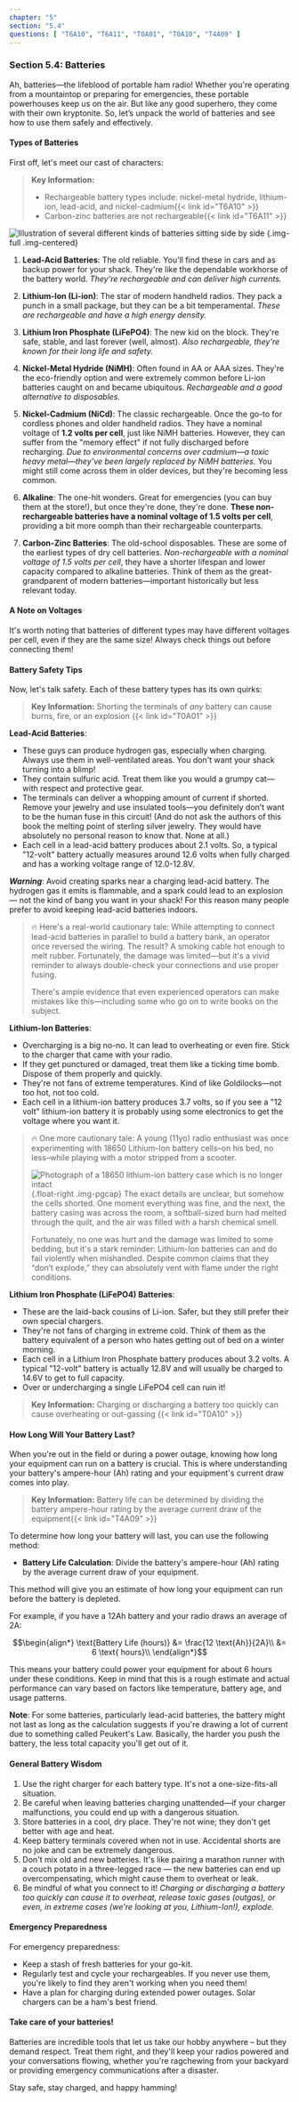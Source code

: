 ```yaml
---
chapter: "5"
section: "5.4"
questions: [ "T6A10", "T6A11", "T0A01", "T0A10", "T4A09" ]
---
```


### Section 5.4: Batteries

Ah, batteries—the lifeblood of portable ham radio! Whether you're operating from a mountaintop or preparing for emergencies, these portable powerhouses keep us on the air. But like any good superhero, they come with their own kryptonite. So, let’s unpack the world of batteries and see how to use them safely and effectively.

#### Types of Batteries

First off, let's meet our cast of characters:

> **Key Information:**
> - Rechargeable battery types include: nickel-metal hydride, lithium-ion, lead-acid, and nickel-cadmium{{< link id="T6A10" >}}
> - Carbon-zinc batteries are not rechargeable{{< link id="T6A11" >}}

![Illustration of several different kinds of batteries sitting side by side](../../../images/illus/batteries.svg)
{.img-full .img-centered}

1. **Lead-Acid Batteries**: The old reliable. You'll find these in cars and as backup power for your shack. They're like the dependable workhorse of the battery world. *They're rechargeable and can deliver high currents.*
   
2. **Lithium-Ion (Li-ion)**: The star of modern handheld radios. They pack a punch in a small package, but they can be a bit temperamental. *These are rechargeable and have a high energy density.*
   
3. **Lithium Iron Phosphate (LiFePO4)**: The new kid on the block. They're safe, stable, and last forever (well, almost). *Also rechargeable, they're known for their long life and safety.*
   
4. **Nickel-Metal Hydride (NiMH)**: Often found in AA or AAA sizes. They're the eco-friendly option and were extremely common before Li-ion batteries caught on and became ubiquitous. *Rechargeable and a good alternative to disposables.*

5. **Nickel-Cadmium (NiCd)**: The classic rechargeable. Once the go-to for cordless phones and older handheld radios. They have a nominal voltage of **1.2 volts per cell**, just like NiMH batteries. However, they can suffer from the "memory effect" if not fully discharged before recharging. *Due to environmental concerns over cadmium—a toxic heavy metal—they've been largely replaced by NiMH batteries.* You might still come across them in older devices, but they're becoming less common.

6. **Alkaline**: The one-hit wonders. Great for emergencies (you can buy them at the store!), but once they're done, they're done. **These non-rechargeable batteries have a nominal voltage of 1.5 volts per cell**, providing a bit more oomph than their rechargeable counterparts.

7. **Carbon-Zinc Batteries**: The old-school disposables. These are some of the earliest types of dry cell batteries. *Non-rechargeable with a nominal voltage of 1.5 volts per cell*, they have a shorter lifespan and lower capacity compared to alkaline batteries. Think of them as the great-grandparent of modern batteries—important historically but less relevant today.

#### A Note on Voltages

It's worth noting that batteries of different types may have different voltages per cell, even if they are the same size! Always check things out before connecting them!

#### Battery Safety Tips

Now, let's talk safety. Each of these battery types has its own quirks:

> **Key Information:** Shorting the terminals of *any* battery can cause burns, fire, or an explosion {{< link id="T0A01" >}}

**Lead-Acid Batteries**:
- These guys can produce hydrogen gas, especially when charging. Always use them in well-ventilated areas. You don't want your shack turning into a blimp!
- They contain sulfuric acid. Treat them like you would a grumpy cat—with respect and protective gear.
- The terminals can deliver a whopping amount of current if shorted. Remove your jewelry and use insulated tools—you definitely don’t want to be the human fuse in this circuit! (And do not ask the authors of this book the melting point of sterling silver jewelry. They would have absolutely no personal reason to know that. None at all.)
- Each cell in a lead-acid battery produces about 2.1 volts. So, a typical "12-volt" battery actually measures around 12.6 volts when fully charged and has a working voltage range of 12.0-12.8V.

***Warning***: Avoid creating sparks near a charging lead-acid battery. The hydrogen gas it emits is flammable, and a spark could lead to an explosion — not the kind of bang you want in your shack! For this reason many people prefer to avoid keeping lead-acid batteries indoors.

> 🔥 Here's a real-world cautionary tale: While attempting to connect lead-acid batteries in parallel to build a battery bank, an operator once reversed the wiring. The result? A smoking cable hot enough to melt rubber. Fortunately, the damage was limited—but it's a vivid reminder to always double-check your connections and use proper fusing.
>
> There's ample evidence that even experienced operators can make mistakes like this—including some who go on to write books on the subject.

**Lithium-Ion Batteries**:
- Overcharging is a big no-no. It can lead to overheating or even fire. Stick to the charger that came with your radio.
- If they get punctured or damaged, treat them like a ticking time bomb. Dispose of them properly and quickly.
- They're not fans of extreme temperatures. Kind of like Goldilocks—not too hot, not too cold.
- Each cell in a lithium-ion battery produces 3.7 volts, so if you see a "12 volt" lithium-ion battery it is probably using some electronics to get the voltage where you want it.

> 🔥 One more cautionary tale: A young (11yo) radio enthusiast was once experimenting with 18650 Lithium-Ion battery cells–on his bed, no less–while playing with a motor stripped from a scooter.
> 
> ![Photograph of a 18650 lithium-ion battery case which is no longer intact](../../../images/18650.jpg)
> {.float-right .img-pgcap}
> The exact details are unclear, but somehow the cells shorted. One moment everything was fine, and the next, the battery casing was across the room, a softball-sized burn had melted through the quilt, and the air was filled with a harsh chemical smell.
>
> Fortunately, no one was hurt and the damage was limited to some bedding, but it's a stark reminder: Lithium-Ion batteries can and do fail violently when mishandled. Despite common claims that they “don’t explode,” they can absolutely vent with flame under the right conditions.

**Lithium Iron Phosphate (LiFePO4) Batteries**:
- These are the laid-back cousins of Li-ion. Safer, but they still prefer their own special chargers.
- They're not fans of charging in extreme cold. Think of them as the battery equivalent of a person who hates getting out of bed on a winter morning.
- Each cell in a Lithium Iron Phosphate battery produces about 3.2 volts. A typical "12-volt" battery is actually 12.8V and will usually be charged to 14.6V to get to full capacity.
- Over or undercharging a single LiFePO4 cell can ruin it!

> **Key Information:** Charging or discharging a battery too quickly can cause overheating or out-gassing {{< link id="T0A10" >}}

#### How Long Will Your Battery Last?

When you're out in the field or during a power outage, knowing how long your equipment can run on a battery is crucial. This is where understanding your battery's ampere-hour (Ah) rating and your equipment's current draw comes into play.

> **Key Information:** Battery life can be determined by dividing the battery ampere-hour rating by the average current draw of the equipment{{< link id="T4A09" >}}

To determine how long your battery will last, you can use the following method:

- **Battery Life Calculation**: Divide the battery's ampere-hour (Ah) rating by the average current draw of your equipment.

This method will give you an estimate of how long your equipment can run before the battery is depleted. 

For example, if you have a 12Ah battery and your radio draws an average of 2A:

$$\begin{align*}
\text{Battery Life (hours)} &= \frac{12 \text{Ah}}{2A}\\
&= 6 \text{ hours}\\
\end{align*}$$

This means your battery could power your equipment for about 6 hours under these conditions. Keep in mind that this is a rough estimate and actual performance can vary based on factors like temperature, battery age, and usage patterns.

**Note**: For some batteries, particularly lead-acid batteries, the battery might not last as long as the calculation suggests if you're drawing a lot of current due to something called Peukert's Law. Basically, the harder you push the battery, the less total capacity you'll get out of it.

#### General Battery Wisdom

1. Use the right charger for each battery type. It's not a one-size-fits-all situation.
2. Be careful when leaving batteries charging unattended—if your charger malfunctions, you could end up with a dangerous situation.
3. Store batteries in a cool, dry place. They're not wine; they don't get better with age and heat.
4. Keep battery terminals covered when not in use. Accidental shorts are no joke and can be extremely dangerous.
5. Don't mix old and new batteries. It's like pairing a marathon runner with a couch potato in a three-legged race — the new batteries can end up overcompensating, which might cause them to overheat or leak.
6. Be mindful of what you connect to it! *Charging or discharging a battery too quickly can cause it to overheat, release toxic gases (outgas), or even, in extreme cases (we're looking at you, Lithium-Ion!), explode.*

#### Emergency Preparedness

For emergency preparedness:

- Keep a stash of fresh batteries for your go-kit.
- Regularly test and cycle your rechargeables. If you never use them, you're likely to find they aren't working when you need them!
- Have a plan for charging during extended power outages. Solar chargers can be a ham's best friend.

#### Take care of your batteries!

Batteries are incredible tools that let us take our hobby anywhere – but they demand respect. Treat them right, and they'll keep your radios powered and your conversations flowing, whether you're ragchewing from your backyard or providing emergency communications after a disaster.

Stay safe, stay charged, and happy hamming!
